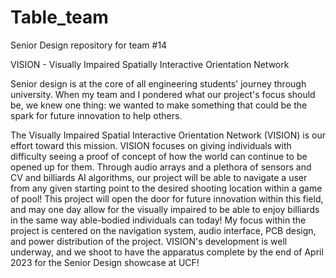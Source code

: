 # Table_team
Senior Design repository for team #14

VISION - Visually Impaired Spatially Interactive Orientation Network 

Senior design is at the core of all engineering students' journey through university. When my team and I pondered what our project's focus should be, we knew one thing: we wanted to make something that could be the spark for future innovation to help others.

The Visually Impaired Spatial Interactive Orientation Network (VISION) is our effort toward this mission. VISION focuses on giving individuals with difficulty seeing a proof of concept of how the world can continue to be opened up for them. Through audio arrays and a plethora of sensors and CV and billiards AI algorithms, our project will be able to navigate a user from any given starting point to the desired shooting location within a game of pool! This project will open the door for future innovation within this field, and may one day allow for the visually impaired to be able to enjoy billiards in the same way able-bodied individuals can today! My focus within the project is centered on the navigation system, audio interface, PCB design, and power distribution of the project. 
VISION's development is well underway, and we shoot to have the apparatus complete by the end of April 2023 for the Senior Design showcase at UCF!	

